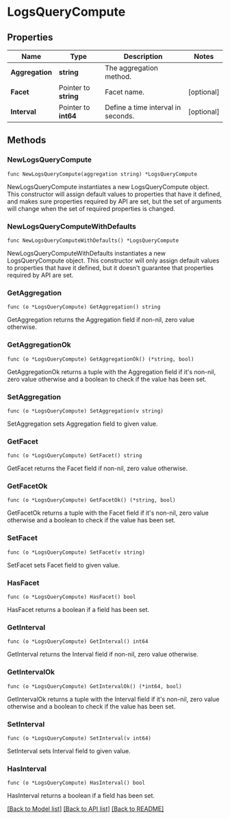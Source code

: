 # LogsQueryCompute

## Properties

| Name            | Type                  | Description                        | Notes      |
| --------------- | --------------------- | ---------------------------------- | ---------- |
| **Aggregation** | **string**            | The aggregation method.            |
| **Facet**       | Pointer to **string** | Facet name.                        | [optional] |
| **Interval**    | Pointer to **int64**  | Define a time interval in seconds. | [optional] |

## Methods

### NewLogsQueryCompute

`func NewLogsQueryCompute(aggregation string) *LogsQueryCompute`

NewLogsQueryCompute instantiates a new LogsQueryCompute object.
This constructor will assign default values to properties that have it defined,
and makes sure properties required by API are set, but the set of arguments
will change when the set of required properties is changed.

### NewLogsQueryComputeWithDefaults

`func NewLogsQueryComputeWithDefaults() *LogsQueryCompute`

NewLogsQueryComputeWithDefaults instantiates a new LogsQueryCompute object.
This constructor will only assign default values to properties that have it defined,
but it doesn't guarantee that properties required by API are set.

### GetAggregation

`func (o *LogsQueryCompute) GetAggregation() string`

GetAggregation returns the Aggregation field if non-nil, zero value otherwise.

### GetAggregationOk

`func (o *LogsQueryCompute) GetAggregationOk() (*string, bool)`

GetAggregationOk returns a tuple with the Aggregation field if it's non-nil, zero value otherwise
and a boolean to check if the value has been set.

### SetAggregation

`func (o *LogsQueryCompute) SetAggregation(v string)`

SetAggregation sets Aggregation field to given value.

### GetFacet

`func (o *LogsQueryCompute) GetFacet() string`

GetFacet returns the Facet field if non-nil, zero value otherwise.

### GetFacetOk

`func (o *LogsQueryCompute) GetFacetOk() (*string, bool)`

GetFacetOk returns a tuple with the Facet field if it's non-nil, zero value otherwise
and a boolean to check if the value has been set.

### SetFacet

`func (o *LogsQueryCompute) SetFacet(v string)`

SetFacet sets Facet field to given value.

### HasFacet

`func (o *LogsQueryCompute) HasFacet() bool`

HasFacet returns a boolean if a field has been set.

### GetInterval

`func (o *LogsQueryCompute) GetInterval() int64`

GetInterval returns the Interval field if non-nil, zero value otherwise.

### GetIntervalOk

`func (o *LogsQueryCompute) GetIntervalOk() (*int64, bool)`

GetIntervalOk returns a tuple with the Interval field if it's non-nil, zero value otherwise
and a boolean to check if the value has been set.

### SetInterval

`func (o *LogsQueryCompute) SetInterval(v int64)`

SetInterval sets Interval field to given value.

### HasInterval

`func (o *LogsQueryCompute) HasInterval() bool`

HasInterval returns a boolean if a field has been set.

[[Back to Model list]](../README.md#documentation-for-models) [[Back to API list]](../README.md#documentation-for-api-endpoints) [[Back to README]](../README.md)
